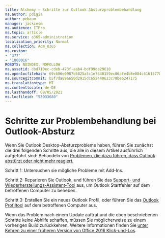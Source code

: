 ```yaml
---
title: Alchemy – Schritte zur Outlook Absturzproblembehandlung
ms.author: pdigia
author: pebaum
manager: jackiesm
ms.audience: ITPro
ms.topic: article
ms.service: o365-administration
localization_priority: Normal
ms.collection: Adm_O365
ms.custom:
- "377"
- "1800016"
ROBOTS: NOINDEX, NOFOLLOW
ms.assetid: dbd710ec-cdeb-473f-aab4-bdf99de29610
ms.openlocfilehash: 69c606e0987b5025a5c1e7340159ec06afe4b8e084c61615778a90114f9b4ecb
ms.sourcegitcommit: b5f7da89a650d2915dc652449623c78be6247175
ms.translationtype: MT
ms.contentlocale: de-DE
ms.lasthandoff: 08/05/2021
ms.locfileid: "53933680"
---
```

# <a name="outlook-crash-troubleshooting-steps"></a>Schritte zur Problembehandlung bei Outlook-Absturz

Wenn Sie Outlook Desktop-Absturzprobleme haben, führen Sie zunächst die drei folgenden Schritte aus, die alle in diesem Artikel ausführlich aufgeführt sind: Behandeln von [Problemen, die dazu führen, dass Outlook abstürzt oder nicht mehr reagiert.](https://docs.microsoft.com/exchange/troubleshoot/outlook-crashes/crash-issues)
  
Schritt 1: Untersuchen sie mögliche Probleme mit Add-Ins.
  
Schritt 2: Reparieren Sie Outlook, und führen Sie das [Support- und Wiederherstellungs-Assistent-Tool](https://aka.ms/SaRA-OutlookWontStart) aus, um Outlook Startfehler auf dem betroffenen Computer zu beheben.
  
Schritt 3: Erstellen Sie ein neues Outlook Profil, oder führen Sie das [Outlook Profiltool](https://aka.ms/SaRA-OutlookSetupProfile) auf dem betroffenen Computer aus.
  
Wenn das Problem nach einem Update auftrat und die oben beschriebenen Schritte keine Abhilfe schaffen, müssen Sie möglicherweise zu einem vorherigen Build zurückkehren. Weitere Informationen finden Sie [unter Kehren zu einer früheren Version von Office 2016 Klick-und-Los](https://support.microsoft.com/help/2770432).
  